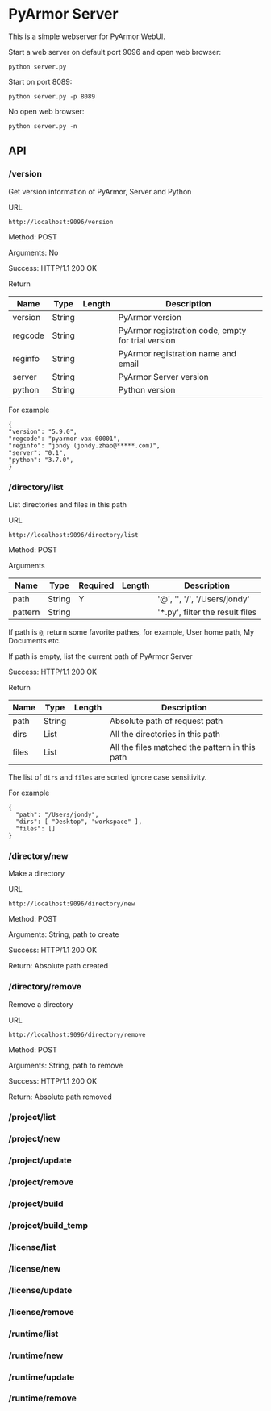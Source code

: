 # PyArmor Server

This is a simple webserver for PyArmor WebUI.

Start a web server on default port 9096 and open web browser:

    python server.py

Start on port 8089:

    python server.py -p 8089

No open web browser:

    python server.py -n

## API

### /version

Get version information of PyArmor, Server and Python

URL

    http://localhost:9096/version

Method: POST

Arguments: No

Success: HTTP/1.1 200 OK

Return

| Name       | Type    | Length | Description |
|------------|---------|--------|-------------|
| version    | String  |        | PyArmor version |
| regcode    | String  |        | PyArmor registration code, empty for trial version |
| reginfo    | String  |        | PyArmor registration name and email |
| server     | String  |        | PyArmor Server version |
| python     | String  |        | Python version |

For example

    {
    "version": "5.9.0",
    "regcode": "pyarmor-vax-00001",
    "reginfo": "jondy (jondy.zhao@*****.com)",
    "server": "0.1",
    "python": "3.7.0",
    }

### /directory/list

List directories and files in this path

URL

    http://localhost:9096/directory/list

Method: POST

Arguments

| Name       | Type    | Required | Length | Description |
|------------|---------|----------|--------|-------------|
| path       | String  |    Y     |        | '@', '', '/', '/Users/jondy' |
| pattern    | String  |          |        | '*.py', filter the result files |

If path is `@`, return some favorite pathes, for example, User home
path, My Documents etc.

If path is empty, list the current path of PyArmor Server

Success: HTTP/1.1 200 OK

Return

| Name       | Type    | Length | Description |
|------------|---------|--------|-------------|
| path       | String  |        | Absolute path of request path |
| dirs       | List    |        | All the directories in this path |
| files      | List    |        | All the files matched the pattern in this path |

The list of `dirs` and `files` are sorted ignore case sensitivity.

For example

    {
      "path": "/Users/jondy",
      "dirs": [ "Desktop", "workspace" ],
      "files": []
    }

### /directory/new

Make a directory

URL

    http://localhost:9096/directory/new

Method: POST

Arguments: String, path to create

Success: HTTP/1.1 200 OK

Return: Absolute path created

### /directory/remove

Remove a directory

URL

    http://localhost:9096/directory/remove

Method: POST

Arguments: String, path to remove

Success: HTTP/1.1 200 OK

Return: Absolute path removed

### /project/list

### /project/new

### /project/update

### /project/remove

### /project/build

### /project/build_temp

### /license/list

### /license/new

### /license/update

### /license/remove

### /runtime/list

### /runtime/new

### /runtime/update

### /runtime/remove

